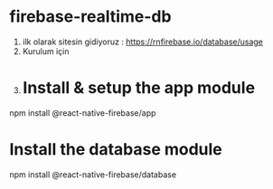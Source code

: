 # firebase-realtime-db
1. ilk olarak sitesin gidiyoruz : https://rnfirebase.io/database/usage
2. Kurulum için 
3. # Install & setup the app module
npm install @react-native-firebase/app

# Install the database module
npm install @react-native-firebase/database
